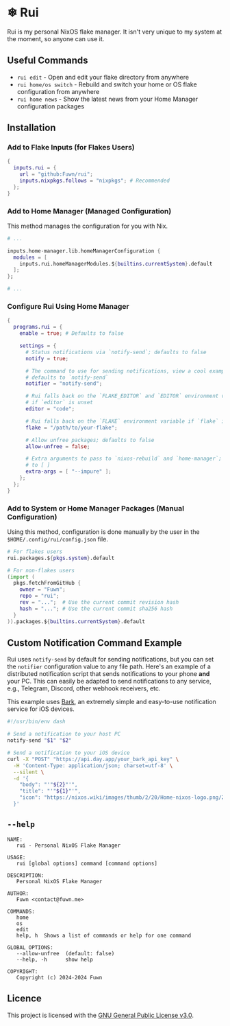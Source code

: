# ❄ Rui

Rui is my personal NixOS flake manager. It isn't very unique to my system at the
moment, so anyone can use it.

## Useful Commands

- `rui edit` - Open and edit your flake directory from anywhere
- `rui home/os switch` - Rebuild and switch your home or OS flake configuration
  from anywhere
- `rui home news` - Show the latest news from your Home Manager configuration
  packages

## Installation

### Add to Flake Inputs (for Flakes Users)

```nix
{
  inputs.rui = {
    url = "github:Fuwn/rui";
    inputs.nixpkgs.follows = "nixpkgs"; # Recommended
  };
}
```

### Add to Home Manager (Managed Configuration)

This method manages the configuration for you with Nix.

```nix
# ...

inputs.home-manager.lib.homeManagerConfiguration {
  modules = [
    inputs.rui.homeManagerModules.${builtins.currentSystem}.default
  ];
};

# ...
```

### Configure Rui Using Home Manager

```nix
{
  programs.rui = {
    enable = true; # Defaults to false

    settings = {
      # Status notifications via `notify-send`; defaults to false
      notify = true;

      # The command to use for sending notifications, view a cool example below;
      # defaults to `notify-send`
      notifier = "notify-send";

      # Rui falls back on the `FLAKE_EDITOR` and `EDITOR` environment variables
      # if `editor` is unset
      editor = "code";

      # Rui falls back on the `FLAKE` environment variable if `flake` is unset
      flake = "/path/to/your-flake";

      # Allow unfree packages; defaults to false
      allow-unfree = false;

      # Extra arguments to pass to `nixos-rebuild` and `home-manager`; defaults
      # to [ ]
      extra-args = [ "--impure" ];
    };
  };
}
```

### Add to System or Home Manager Packages (Manual Configuration)

Using this method, configuration is done manually by the user in the
`$HOME/.config/rui/config.json` file.

```nix
# For flakes users
rui.packages.${pkgs.system}.default

# For non-flakes users
(import (
  pkgs.fetchFromGitHub {
    owner = "Fuwn";
    repo = "rui";
    rev = "...";  # Use the current commit revision hash
    hash = "..."; # Use the current commit sha256 hash
  }
)).packages.${builtins.currentSystem}.default
```

## Custom Notification Command Example

Rui uses `notify-send` by default for sending notifications, but you can set
the `notifier` configuration value to any file path. Here's an example of a
distributed notification script that sends notifications to your phone **and**
your PC. This can easily be adapted to send notifications to any service, e.g.,
Telegram, Discord, other webhook receivers, etc.

This example uses [Bark](https://bark.day.app/#/?id=%E6%BA%90%E7%A0%81), an
extremely simple and easy-to-use notification service for iOS devices.

```sh
#!/usr/bin/env dash

# Send a notification to your host PC
notify-send "$1" "$2"

# Send a notification to your iOS device
curl -X "POST" "https://api.day.app/your_bark_api_key" \
  -H 'Content-Type: application/json; charset=utf-8' \
  --silent \
  -d '{
    "body": "'"${2}"'",
    "title": "'"${1}"'",
    "icon": "https://nixos.wiki/images/thumb/2/20/Home-nixos-logo.png/207px-Home-nixos-logo.png"
  }'
```

## `--help`

```text
NAME:
   rui - Personal NixOS Flake Manager

USAGE:
   rui [global options] command [command options]

DESCRIPTION:
   Personal NixOS Flake Manager

AUTHOR:
   Fuwn <contact@fuwn.me>

COMMANDS:
   home
   os
   edit
   help, h  Shows a list of commands or help for one command

GLOBAL OPTIONS:
   --allow-unfree  (default: false)
   --help, -h      show help

COPYRIGHT:
   Copyright (c) 2024-2024 Fuwn
```

## Licence

This project is licensed with the [GNU General Public License v3.0](./LICENSE.txt).
